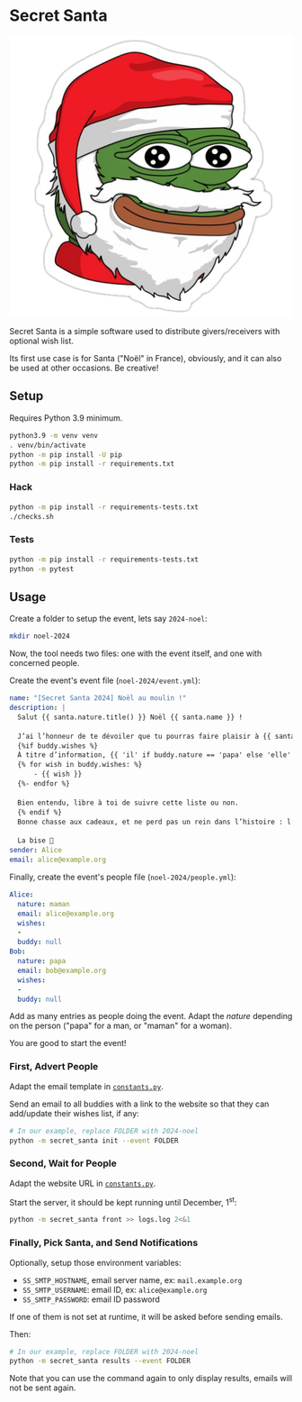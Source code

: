 # Secret Santa

![Pepe Santa](pepe-santa.png)

Secret Santa is a simple software used to distribute givers/receivers with optional wish list.

Its first use case is for Santa ("Noël" in France), obviously, and it can also be used at other occasions. Be creative!

## Setup

Requires Python 3.9 minimum.

```bash
python3.9 -m venv venv
. venv/bin/activate
python -m pip install -U pip
python -m pip install -r requirements.txt
```

### Hack

```bash
python -m pip install -r requirements-tests.txt
./checks.sh
```

### Tests

```bash
python -m pip install -r requirements-tests.txt
python -m pytest
```

## Usage

Create a folder to setup the event, lets say `2024-noel`:

```bash
mkdir noel-2024
```

Now, the tool needs two files: one with the event itself, and one with concerned people.

Create the event's event file (`noel-2024/event.yml`):

```yaml
name: "[Secret Santa 2024] Noël au moulin !"
description: |
  Salut {{ santa.nature.title() }} Noël {{ santa.name }} !

  J’ai l’honneur de te dévoiler que tu pourras faire plaisir à {{ santa.buddy }} pour Noël {{ '🎅' if santa.nature == 'papa' else '🤶' }}
  {%if buddy.wishes %}
  À titre d’information, {{ 'il' if buddy.nature == 'papa' else 'elle' }} ne serait pas contre un{{ ' (ou plusieurs)' if buddy.wishes|length > 1 else '' }} cadeau de cette liste :
  {% for wish in buddy.wishes: %}
      - {{ wish }}
  {%- endfor %}

  Bien entendu, libre à toi de suivre cette liste ou non.
  {% endif %}
  Bonne chasse aux cadeaux, et ne perd pas un rein dans l’histoire : l’important est de prendre du bon temps entre nous ❤

  La bise 💋
sender: Alice
email: alice@example.org
```

Finally, create the event's people file (`noel-2024/people.yml`):

```yaml
Alice:
  nature: maman
  email: alice@example.org
  wishes:
  - 
  buddy: null
Bob:
  nature: papa
  email: bob@example.org
  wishes:
  - 
  buddy: null
```

Add as many entries as people doing the event. Adapt the *nature* depending on the person ("papa" for a man, or "maman" for a woman).

You are good to start the event!

### First, Advert People

Adapt the email template in [`constants.py`](secret_santa/constants.py).

Send an email to all buddies with a link to the website so that they can add/update their wishes list, if any:

```bash
# In our example, replace FOLDER with 2024-noel
python -m secret_santa init --event FOLDER
```

### Second, Wait for People

Adapt the website URL in [`constants.py`](secret_santa/constants.py).

Start the server, it should be kept running until December, 1<sup>st</sup>:

```bash
python -m secret_santa front >> logs.log 2<&1
```

### Finally, Pick Santa, and Send Notifications

Optionally, setup those environment variables:

- `SS_SMTP_HOSTNAME`, email server name, ex: `mail.example.org`
- `SS_SMTP_USERNAME`: email ID, ex: `alice@example.org`
- `SS_SMTP_PASSWORD`: email ID password

If one of them is not set at runtime, it will be asked before sending emails.

Then:

```bash
# In our example, replace FOLDER with 2024-noel
python -m secret_santa results --event FOLDER
```

Note that you can use the command again to only display results, emails will not be sent again.
